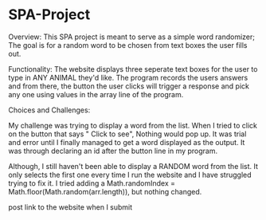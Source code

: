 # SPA-Project
Overview: 
This SPA project is meant to serve as a simple word randomizer; The goal is for a random word to be chosen from text boxes the user fills out. 

Functionality:
The website displays three seperate text boxes for the user to type in ANY ANIMAL they'd like. The program records the users answers 
and from there, the button the user clicks will trigger a response and pick any one using values in the array line of the program.



Choices and Challenges: 

My challenge was trying to display a word from the list. When I tried to click on the button that says " Click to see", 
Nothing would pop up. It was trial and error until I finally managed to get a word displayed as the output.
It was through declaring an id after the button line in my program.

  
Although, I still haven't been able to display a RANDOM word from the list. It only selects the first one every time I run the website and I 
have struggled trying to fix it. I tried adding a Math.randomIndex = Math.floor(Math.random(arr.length)), but nothing 
changed. 




post link to the website when I submit 
